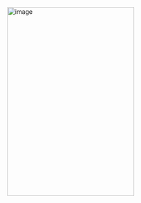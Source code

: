 <img width="292" height="436" alt="image" src="https://github.com/user-attachments/assets/39c755ee-cfac-4d34-90c3-c5cd49d4146f" />
